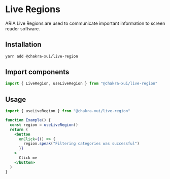 # Live Regions

ARIA Live Regions are used to communicate important information to screen reader
software.

## Installation

```sh
yarn add @chakra-xui/live-region
```

## Import components

```jsx
import { LiveRegion, useLiveRegion } from "@chakra-xui/live-region"
```

## Usage

```jsx
import { useLiveRegion } from "@chakra-xui/live-region"

function Example() {
  const region = useLiveRegion()
  return (
    <button
      onClick={() => {
        region.speak("Filtering categories was successful")
      }}
    >
      Click me
    </button>
  )
}
```

